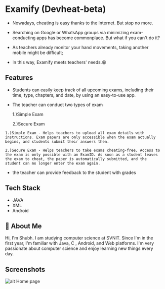 
# Examify (Devheat-beta)

- Nowadays, cheating is easy thanks to the Internet. But stop no more.

- Searching on Google or WhatsApp groups via minimizing exam-conducting apps has become commonplace. But what if you can't do it?

- As teachers already monitor your hand movements, taking another mobile might be difficult;

- In this way, Examify meets teachers' needs.😀


## Features

- Students can easily keep track of all upcoming exams, including their time, type, chapters, and date, by using an easy-to-use app.
- The teacher can conduct two types of exam

    1.)Simple Exam

    2.)Secure Exam


```
1.)Simple Exam - Helps teachers to upload all exam details with instructions. Exam papers are only accessible when the exam actually begins, and students submit their answers then.
```

```
2.)Secure Exam - Helps teachers to take exams cheating-free. Access to the exam is only possible with an ExamID. As soon as a student leaves the exam to cheat, the paper is automatically submitted, and the student can no longer enter the exam again.
```

- the teacher can provide feedback to the student with grades

## Tech Stack

- JAVA
- XML
- Android 



## 🚀 About Me
Hi, I'm Shubh. I am studying computer science at SVNIT. Since I'm in the first year, I'm familiar with Java, C , Android, and Web platforms. I'm very passionate about computer science and enjoy learning new things every day.


## Screenshots

![alt Home page](https://github.com/Shubhgajj2004/QuickCode/blob/main/home.png)
